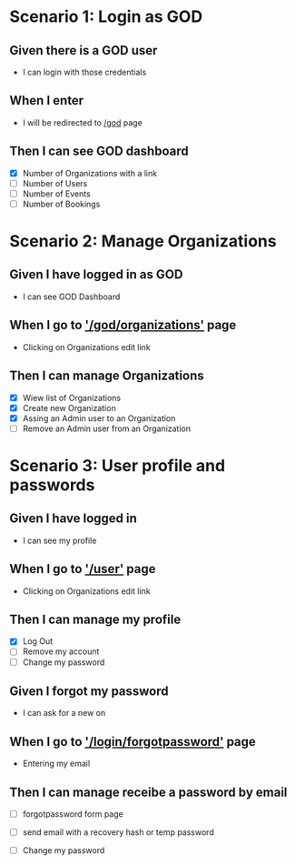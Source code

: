 # **Scenario 1:** Login as GOD
  ## **Given** there is a GOD user
  - I can login with those credentials
  ## **When** I enter
  - I will be redirected to [/god]() page 
  ## **Then** I can see GOD dashboard
  - [x] Number of Organizations with a link
  - [ ] Number of Users
  - [ ] Number of Events
  - [ ] Number of Bookings

# **Scenario 2:** Manage Organizations 
  ## **Given** I have logged in as GOD
  - I can see GOD Dashboard
  ## **When** I go to ['/god/organizations']() page
  - Clicking on Organizations edit link
  ## **Then** I can manage Organizations
  - [x] Wiew list of Organizations
  - [x] Create new Organization
  - [x] Assing an Admin user to an Organization
  - [ ] Remove an Admin user from an Organization

# **Scenario 3:** User profile and passwords 
  ## **Given** I have logged in
  - I can see my profile
  ## **When** I go to ['/user']() page
  - Clicking on Organizations edit link
  ## **Then** I can manage my profile
  - [x] Log Out
  - [ ] Remove my account
  - [ ] Change my password
  ## **Given** I forgot my password
  - I can ask for a new on
  ## **When** I go to ['/login/forgotpassword']() page
  - Entering my email
  ## **Then** I can manage receibe a password by email
  - [ ] forgotpassword form page
  - [ ] send email with a recovery hash or temp password
  - [ ] Change my password
  

